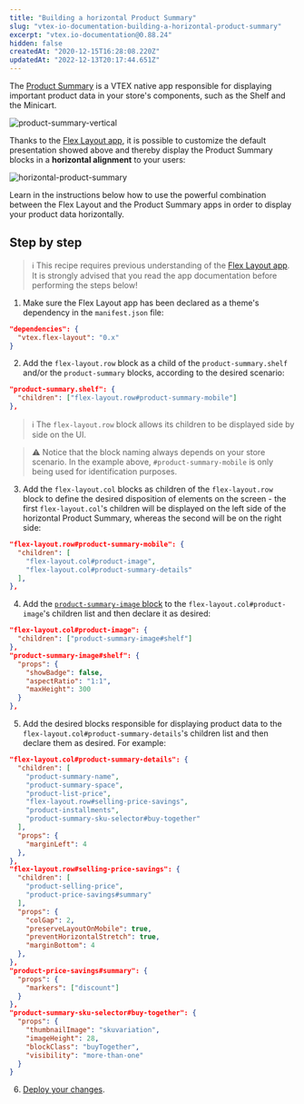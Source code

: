 ```yaml
---
title: "Building a horizontal Product Summary"
slug: "vtex-io-documentation-building-a-horizontal-product-summary"
excerpt: "vtex.io-documentation@0.88.24"
hidden: false
createdAt: "2020-12-15T16:28:08.220Z"
updatedAt: "2022-12-13T20:17:44.651Z"
---
```


The [Product Summary](https://developers.vtex.com/vtex-developer-docs/docs/vtex-product-summary) is a VTEX native app responsible for displaying important product data in your store's components, such as the Shelf and the Minicart.

![product-summary-vertical](https://cdn.jsdelivr.net/gh/vtexdocs/dev-portal-content@main/images/vtex-io-documentation-building-a-horizontal-product-summary-0.png)

Thanks to the [Flex Layout app](https://developers.vtex.com/vtex-developer-docs/docs/vtex-flex-layout), it is possible to customize the default presentation showed above and thereby display the Product Summary blocks in a **horizontal alignment** to your users:

![horizontal-product-summary](https://cdn.jsdelivr.net/gh/vtexdocs/dev-portal-content@main/images/vtex-io-documentation-building-a-horizontal-product-summary-1.png)

Learn in the instructions below how to use the powerful combination between the Flex Layout and the Product Summary apps in order to display your product data horizontally.

## Step by step

> ℹ️ This recipe requires previous understanding of the [Flex Layout app](https://developers.vtex.com/vtex-developer-docs/docs/vtex-flex-layout). It is strongly advised that you read the app documentation before performing the steps below!

1. Make sure the Flex Layout app has been declared as a theme's dependency in the `manifest.json` file:

```json
"dependencies": {
  "vtex.flex-layout": "0.x"
}
```

2. Add the `flex-layout.row` block as a child of the `product-summary.shelf` and/or the `product-summary` blocks, according to the desired scenario:

```json
"product-summary.shelf": {
  "children": ["flex-layout.row#product-summary-mobile"]
},
```

> ℹ️ The `flex-layout.row` block allows its children to be displayed side by side on the UI.

> ⚠️ Notice that the block naming always depends on your store scenario. In the example above, `#product-summary-mobile` is only being used for identification purposes.

3. Add the `flex-layout.col` blocks as children of the `flex-layout.row` block to define the desired disposition of elements on the screen - the first `flex-layout.col`'s children will be displayed on the left side of the horizontal Product Summary, whereas the second will be on the right side:

```json
"flex-layout.row#product-summary-mobile": {
  "children": [
    "flex-layout.col#product-image",
    "flex-layout.col#product-summary-details"
  ],
},
```

4. Add the [`product-summary-image` block](https://developers.vtex.com/vtex-developer-docs/docs/vtex-product-summary-productsummaryimage) to the `flex-layout.col#product-image`'s children list and then declare it as desired:

```json
"flex-layout.col#product-image": {
  "children": ["product-summary-image#shelf"]
},
"product-summary-image#shelf": {
  "props": {
    "showBadge": false,
    "aspectRatio": "1:1",
    "maxHeight": 300
  }
},
```

5. Add the desired blocks responsible for displaying product data to the `flex-layout.col#product-summary-details`'s children list and then declare them as desired. For example:

```json
"flex-layout.col#product-summary-details": {
  "children": [
    "product-summary-name",
    "product-summary-space",
    "product-list-price",
    "flex-layout.row#selling-price-savings",
    "product-installments",
    "product-summary-sku-selector#buy-together"
  ],
  "props": {
    "marginLeft": 4
  },
},
"flex-layout.row#selling-price-savings": {
  "children": [
    "product-selling-price",
    "product-price-savings#summary"
  ],
  "props": {
    "colGap": 2,
    "preserveLayoutOnMobile": true,
    "preventHorizontalStretch": true,
    "marginBottom": 4
  },
},
"product-price-savings#summary": {
  "props": {
    "markers": ["discount"]
  }
},
"product-summary-sku-selector#buy-together": {
  "props": {
    "thumbnailImage": "skuvariation",
    "imageHeight": 28,
    "blockClass": "buyTogether",
    "visibility": "more-than-one"
  }
}
```

6. [Deploy your changes](https://developers.vtex.com/vtex-developer-docs/docs/vtex-io-documentation-making-your-theme-content-public/).
